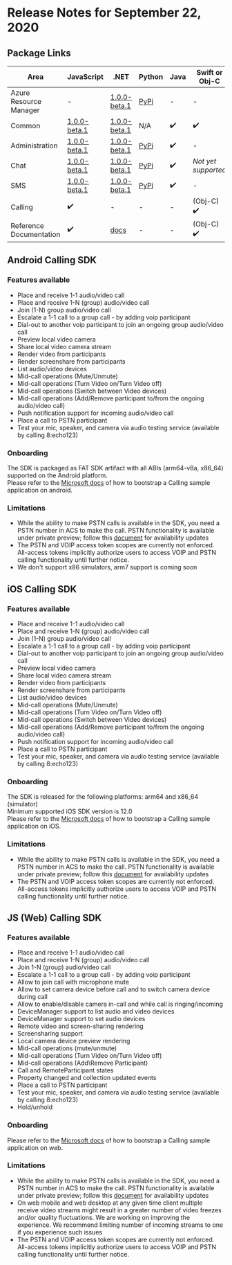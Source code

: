 # Release Notes for September 22, 2020

## Package Links


| Area           | JavaScript | .NET | Python | Java | Swift or Obj-C | Java (Android) | Other                          |
| -------------- | ---------- | ---- | ------ | ---- | -------------- | -------------- | ------------------------------ |
| Azure Resource Manager | -         | [1.0.0-beta.1](https://www.nuget.org/packages/Azure.ResourceManager.Communication)    |   [PyPi](https://pypi.org/project/azure-mgmt-communication/)    | -    | -              | *Not yet supported*  | [Go v46.3.0](https://github.com/Azure/azure-sdk-for-go/releases/tag/v46.3.0) |
| Common         | [1.0.0-beta.1](https://www.npmjs.com/package/@azure/communication-common)         | [1.0.0-beta.1](https://www.nuget.org/packages/Azure.Communication.Common/)    | N/A      | ✔️   | ✔️            | ✔️             | -                              |
| Administration | [1.0.0-beta.1](https://www.npmjs.com/package/@azure/communication-administration)         | [1.0.0-beta.1](https://www.nuget.org/packages/Azure.Communication.Administration)    | [PyPi](https://pypi.org/project/azure-communication-administration/)      | ✔️   | -              | -              | CLI                            |
| Chat           | [1.0.0-beta.1](https://www.npmjs.com/package/@azure/communication-chat)        | [1.0.0-beta.1](https://www.nuget.org/packages/Azure.Communication.Chat)     | [PyPi](https://pypi.org/project/azure-communication-chat/)     | ✔️   | *Not yet supported*  | *Not yet supported*  | -                              |
| SMS            | [1.0.0-beta.1](https://www.npmjs.com/package/@azure/communication-sms)         | [1.0.0-beta.1](https://www.nuget.org/packages/Azure.Communication.Sms)    | [PyPi](https://pypi.org/project/azure-communication-sms/)       | ✔️   | -              | -              | -                              |
| Calling        | ✔️         | -      | -      | -     | (Obj-C) ✔️     | ✔️            | -                              |
| Reference Documentation     | ✔️         | [docs](https://azure.github.io/azure-sdk-for-net/communication.html)      | -      | -     | (Obj-C) ✔️     | ✔️            | -                              |


## Android Calling SDK

### Features available
* Place and receive 1-1 audio/video call
* Place and receive 1-N (group) audio/video call
* Join (1-N) group audio/video call
* Escalate a 1-1 call to a group call - by adding voip participant
* Dial-out to another voip participant to join an ongoing group audio/video call
* Preview local video camera
* Share local video camera stream
* Render video from participants
* Render screenshare from participants
* List audio/video devices
* Mid-call operations (Mute/Unmute)
* Mid-call operations (Turn Video on/Turn Video off)
* Mid-call operations (Switch between Video devices)
* Mid-call operations (Add/Remove participant to/from the ongoing audio/video call)
* Push notification support for incoming audio/video call
* Place a call to PSTN participant
* Test your mic, speaker, and camera via audio testing service (available by calling 8:echo123) 


### Onboarding
The SDK is packaged as FAT SDK artifact with all ABIs (arm64-v8a, x86_64) supported on the Android platform.
<br/>Please refer to the [Microsoft docs](https://docs.microsoft.com/azure/communication-services/quickstarts/voice-video-calling/getting-started-with-calling) of how to bootstrap a Calling sample application on android.

### Limitations
* While the ability to make PSTN calls is available in the SDK, you need a PSTN number in ACS to make the call. PSTN functionality is available under private preview; follow this [document](https://docs.microsoft.com/azure/communication-services/quickstarts/telephony-sms/get-phone-number) for availability updates
* The PSTN and VOIP access token scopes are currently not enforced. All-access tokens implicitly authorize users to access VOIP and PSTN calling functionality until further notice.  
*  We don't support x86 simulators, arm7 support is coming soon

## iOS Calling SDK

### Features available

* Place and receive 1-1 audio/video call
* Place and receive 1-N (group) audio/video call
* Join (1-N) group audio/video call
* Escalate a 1-1 call to a group call - by adding voip participant
* Dial-out to another voip participant to join an ongoing group audio/video call
* Preview local video camera
* Share local video camera stream
* Render video from participants
* Render screenshare from participants
* List audio/video devices
* Mid-call operations (Mute/Unmute)
* Mid-call operations (Turn Video on/Turn Video off)
* Mid-call operations (Switch between Video devices)
* Mid-call operations (Add/Remove participant to/from the ongoing audio/video call)
* Push notification support for incoming audio/video call
* Place a call to PSTN participant
* Test your mic, speaker, and camera via audio testing service (available by calling 8:echo123) 

### Onboarding
The SDK is released for the following platforms: arm64 and x86_64 (simulator)
<br/>Minimum supported iOS SDK version is 12.0
<br/>Please refer to the [Microsoft docs](https://docs.microsoft.com/azure/communication-services/quickstarts/voice-video-calling/getting-started-with-calling) of how to bootstrap a Calling sample application on iOS.

### Limitations
* While the ability to make PSTN calls is available in the SDK, you need a PSTN number in ACS to make the call. PSTN functionality is available under private preview; follow this [document](https://docs.microsoft.com/azure/communication-services/quickstarts/telephony-sms/get-phone-number) for availability updates
* The PSTN and VOIP access token scopes are currently not enforced. All-access tokens implicitly authorize users to access VOIP and PSTN calling functionality until further notice. 

## JS (Web) Calling SDK

### Features available
*   Place and receive 1-1 audio/video call
*   Place and receive 1-N (group) audio/video call
*   Join 1-N (group) audio/video call
*   Escalate a 1-1 call to a group call - by adding voip participant
*   Allow to join call with microphone mute
*   Allow to set camera device before call and to switch camera device during call
*   Allow to enable/disable camera in-call and while call is ringing/incoming
*   DeviceManager support to list audio and video devices
*   DeviceManager support to set audio devices
*   Remote video and screen-sharing rendering
*   Screensharing support
*   Local camera device preview rendering
*   Mid-call operations (mute/unmute)
*   Mid-call operations (Turn Video on/Turn Video off)
*   Mid-call operations (Add\Remove Participant)
*   Call and RemoteParticipant states
*   Property changed and collection updated events
*   Place a call to PSTN participant
*   Test your mic, speaker, and camera via audio testing service (available by calling 8:echo123) 
*   Hold/unhold

### Onboarding
Please refer to the [Microsoft docs](https://docs.microsoft.com/azure/communication-services/quickstarts/voice-video-calling/getting-started-with-calling) of how to bootstrap a Calling sample application on web.

### Limitations
* While the ability to make PSTN calls is available in the SDK, you need a PSTN number in ACS to make the call. PSTN functionality is available under private preview; follow this [document](https://docs.microsoft.com/azure/communication-services/quickstarts/telephony-sms/get-phone-number) for availability updates
* On web mobile and web desktop at any given time client multiple receive video streams might result in a greater number of video freezes and/or quality fluctuations. We are working on improving the experience. We recommend limiting number of incoming streams to one if you experience such issues
* The PSTN and VOIP access token scopes are currently not enforced. All-access tokens implicitly authorize users to access VOIP and PSTN calling functionality until further notice. 

